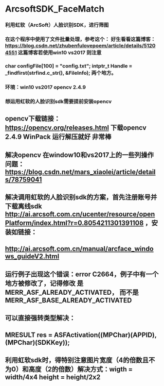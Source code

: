 # ArcsoftSDK_FaceMatch
### 利用虹软（ArcSoft）人脸识别SDK，进行筛图
### 在这个程序中使用了文件批量处理，参考这个： 好生看看这篇博客： https://blog.csdn.net/zhubenfulovepoem/article/details/51204551  这篇博客若使用win10 vs2017 则注意
###  char configFile[100] = "config.txt"; intptr_t Handle = _findfirst(strfind.c_str(), &FileInfo); 两个地方。
### 环境：win10 vs2017 opencv 2.4.9

### 想运用虹软的人脸识别sdk需要提前安装opencv
## opencv下载链接：https://opencv.org/releases.html  下载opencv 2.4.9 WinPack 运行解压就好 非常棒
## 解决opencv 在window10和vs2017上的一些列操作问题：https://blog.csdn.net/mars_xiaolei/article/details/78759041
## 解决调用虹软的人脸识别sdk的方案，首先注册账号并下载离线sdk http://ai.arcsoft.com.cn/ucenter/resource/openPlatform/index.html?r=0.8054211301391108 ，安装如链接：
## http://ai.arcsoft.com.cn/manual/arcface_windows_guideV2.html
## 运行例子出现这个错误：error C2664，例子中有一个地方被修改了，记得修改 是MERR_ASF_ALREADY_ACTIVATED， 而不是MERR_ASF_BASE_ALREADY_ACTIVATED
## 可以直接强转类型解决：
## MRESULT res = ASFActivation((MPChar)(APPID), (MPChar)(SDKKey));
## 利用虹软sdk时，得特别注意图片宽度（4的倍数且不为0）和高度（2的倍数）解决方式：wigth = width/4x4  height = height/2x2
